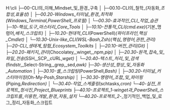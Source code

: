 

H:\cli
├─00-CLI의_이해_Mindset_및_환경_구축
│  ├─00.10-CLI의_철학_(자동화,_조합성,_효율성)
│  ├─00.20-Windows_터미널_환경_최적화_(Windows_Terminal,_PowerShell_프로필)
│  └─00.30-효과적인_CLI_작업_습관
├─10-핵심_도구_마스터리_Core_Tools
│  ├─10.10-전통적_CLI_(cmd.exe)_(기본_명령어,_배치_스크립트)
│  ├─10.20-현대적_CLI_(PowerShell)_(파이프라인,_핵심_Cmdlet)
│  └─10.30-Unix-like_CLI_(WSL_-_Bash,_Zsh)_(핵심_명령어,_권한_관리)
├─20-CLI_생태계_탐험_Ecosystem_Toolkits
│  ├─20.10-버전_관리_(Git)
│  ├─20.20-패키지_관리_(Chocolatey,_winget,_npm,_pip)
│  ├─20.30-원격_접속_및_파일_전송_(SSH,_SCP,_cURL,_wget)
│  └─20.40-텍스트_처리_및_검색_(findstr,_Select-String,_grep,_sed,_awk)
├─30-생산성_향상_및_자동화_Automation
│  ├─30.10-셸_스크립팅_(PowerShell,_Bash)
│  ├─30.20-터미널_커스터마이징_(Oh-My-Posh,_Starship)
│  ├─30.30-명령어_조합_및_파이핑_(Piping,_Redirection)
│  └─30.40-작업_스케줄링_(schtasks,_cron)
└─40-실전_프로젝트_청사진_Project_Blueprints
    ├─40.10-프로젝트_1_-_winget과_PowerShell_스크립트를_이용한_개발_환경_자동_설치
    └─40.20-프로젝트_2_-_정기적인_백업_및_로그_정리_자동화_스크립트

    
